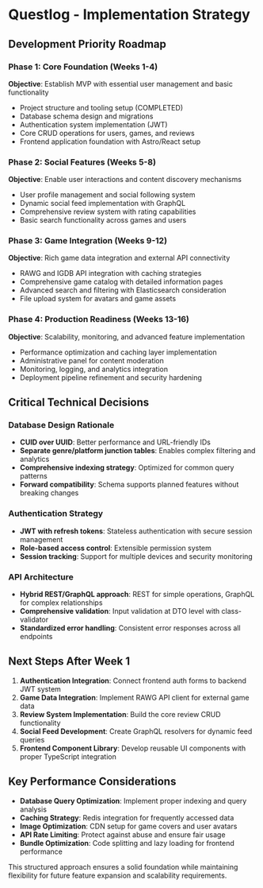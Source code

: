 # Questlog - Implementation Strategy

## Development Priority Roadmap

### Phase 1: Core Foundation (Weeks 1-4)

**Objective**: Establish MVP with essential user management and basic functionality

- Project structure and tooling setup (COMPLETED)
- Database schema design and migrations
- Authentication system implementation (JWT)
- Core CRUD operations for users, games, and reviews
- Frontend application foundation with Astro/React setup

### Phase 2: Social Features (Weeks 5-8)

**Objective**: Enable user interactions and content discovery mechanisms

- User profile management and social following system
- Dynamic social feed implementation with GraphQL
- Comprehensive review system with rating capabilities
- Basic search functionality across games and users

### Phase 3: Game Integration (Weeks 9-12)

**Objective**: Rich game data integration and external API connectivity

- RAWG and IGDB API integration with caching strategies
- Comprehensive game catalog with detailed information pages
- Advanced search and filtering with Elasticsearch consideration
- File upload system for avatars and game assets

### Phase 4: Production Readiness (Weeks 13-16)

**Objective**: Scalability, monitoring, and advanced feature implementation

- Performance optimization and caching layer implementation
- Administrative panel for content moderation
- Monitoring, logging, and analytics integration
- Deployment pipeline refinement and security hardening

## Critical Technical Decisions

### Database Design Rationale

- **CUID over UUID**: Better performance and URL-friendly IDs
- **Separate genre/platform junction tables**: Enables complex filtering and analytics
- **Comprehensive indexing strategy**: Optimized for common query patterns
- **Forward compatibility**: Schema supports planned features without breaking changes

### Authentication Strategy

- **JWT with refresh tokens**: Stateless authentication with secure session management
- **Role-based access control**: Extensible permission system
- **Session tracking**: Support for multiple devices and security monitoring

### API Architecture

- **Hybrid REST/GraphQL approach**: REST for simple operations, GraphQL for complex relationships
- **Comprehensive validation**: Input validation at DTO level with class-validator
- **Standardized error handling**: Consistent error responses across all endpoints

## Next Steps After Week 1

1. **Authentication Integration**: Connect frontend auth forms to backend JWT system
2. **Game Data Integration**: Implement RAWG API client for external game data
3. **Review System Implementation**: Build the core review CRUD functionality
4. **Social Feed Development**: Create GraphQL resolvers for dynamic feed queries
5. **Frontend Component Library**: Develop reusable UI components with proper TypeScript integration

## Key Performance Considerations

- **Database Query Optimization**: Implement proper indexing and query analysis
- **Caching Strategy**: Redis integration for frequently accessed data
- **Image Optimization**: CDN setup for game covers and user avatars
- **API Rate Limiting**: Protect against abuse and ensure fair usage
- **Bundle Optimization**: Code splitting and lazy loading for frontend performance

This structured approach ensures a solid foundation while maintaining flexibility for future feature expansion and scalability requirements.
